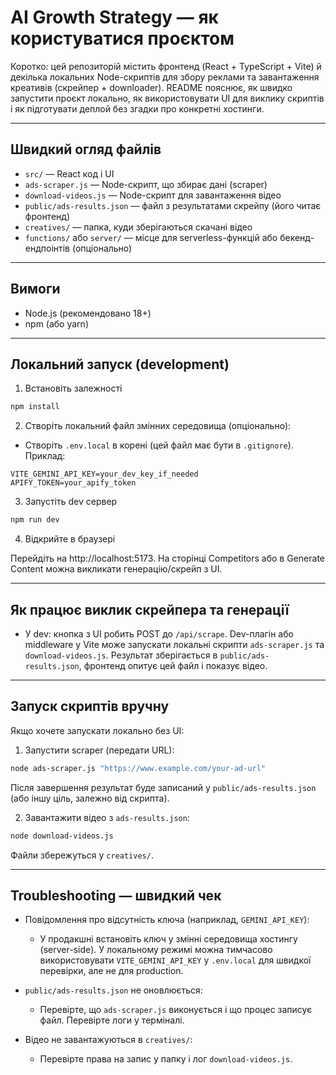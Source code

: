 # AI Growth Strategy — як користуватися проєктом

Коротко: цей репозиторій містить фронтенд (React + TypeScript + Vite) й декілька локальних Node-скриптів для збору реклами та завантаження креативів (скрейпер + downloader). README пояснює, як швидко запустити проєкт локально, як використовувати UI для виклику скриптів і як підготувати деплой без згадки про конкретні хостинги.

---

## Швидкий огляд файлів

- `src/` — React код і UI
- `ads-scraper.js` — Node-скрипт, що збирає дані (scraper)
- `download-videos.js` — Node-скрипт для завантаження відео
- `public/ads-results.json` — файл з результатами скрейпу (його читає фронтенд)
- `creatives/` — папка, куди зберігаються скачані відео
- `functions/` або `server/` — місце для serverless-функцій або бекенд-ендпоінтів (опціонально)

---

## Вимоги

- Node.js (рекомендовано 18+)
- npm (або yarn)

---

## Локальний запуск (development)

1) Встановіть залежності

```bash
npm install
```

2) Створіть локальний файл змінних середовища (опціонально):

- Створіть `.env.local` в корені (цей файл має бути в `.gitignore`). Приклад:

```env
VITE_GEMINI_API_KEY=your_dev_key_if_needed
APIFY_TOKEN=your_apify_token
```

3) Запустіть dev сервер

```bash
npm run dev
```

4) Відкрийте в браузері

Перейдіть на http://localhost:5173. На сторінці Competitors або в Generate Content можна викликати генерацію/скрейп з UI.

---

## Як працює виклик скрейпера та генерації

- У dev: кнопка з UI робить POST до `/api/scrape`. Dev-плагін або middleware у Vite може запускати локальні скрипти `ads-scraper.js` та `download-videos.js`. Результат зберігається в `public/ads-results.json`, фронтенд опитує цей файл і показує відео.

---

## Запуск скриптів вручну

Якщо хочете запускати локально без UI:

1. Запустити scraper (передати URL):

```bash
node ads-scraper.js "https://www.example.com/your-ad-url"
```

Після завершення результат буде записаний у `public/ads-results.json` (або іншу ціль, залежно від скрипта).

2. Завантажити відео з `ads-results.json`:

```bash
node download-videos.js
```

Файли збережуться у `creatives/`.

---

## Troubleshooting — швидкий чек

- Повідомлення про відсутність ключа (наприклад, `GEMINI_API_KEY`):
  - У продакшні встановіть ключ у змінні середовища хостингу (server-side). У локальному режимі можна тимчасово використовувати `VITE_GEMINI_API_KEY` у `.env.local` для швидкої перевірки, але не для production.

- `public/ads-results.json` не оновлюється:
  - Перевірте, що `ads-scraper.js` виконується і що процес записує файл. Перевірте логи у терміналі.

- Відео не завантажуються в `creatives/`:
  - Перевірте права на запис у папку і лог `download-videos.js`.